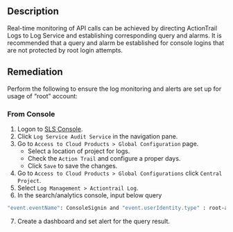 ## Description

Real-time monitoring of API calls can be achieved by directing ActionTrail Logs to Log Service and establishing corresponding query and alarms. It is recommended that a query and alarm be established for console logins that are not protected by root login attempts.

## Remediation

Perform the following to ensure the log monitoring and alerts are set up for usage of “root” account:

### From Console

1. Logon to [SLS Console](https://sls.console.aliyun.com/).
2. Click `Log Service Audit Service` in the navigation pane.
3. Go to `Access to Cloud Products > Global Configuration` page.
   - Select a location of project for logs.
   - Check the `Action Trail` and configure a proper days.
   - Click `Save` to save the changes.
4. Go to `Access to Cloud Products > Global Configurations` click `Central Project`.
5. Select `Log Management > Actiontrail Log`.
6. In the search/analytics console, input below query

```bash
"event.eventName": ConsoleSignin and "event.userIdentity.type" : root-account
```

7. Create a dashboard and set alert for the query result.